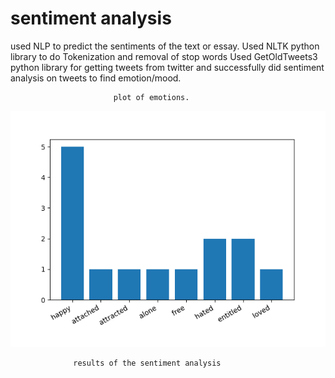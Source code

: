 # sentiment analysis
used NLP to predict the sentiments of the text or essay. Used NLTK python library to do Tokenization and removal of stop words Used GetOldTweets3 python library for getting tweets from twitter and successfully did sentiment analysis on tweets to find emotion/mood.

                           plot of emotions.
![alt text](https://github.com/GTheja/sentimentanalysis/blob/master/Figure_1.png)

                  results of the sentiment analysis

